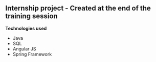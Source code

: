 ## Internship project - Created at the end of the training session

**Technologies used**
* Java
* SQL
* Angular JS
* Spring Framework
